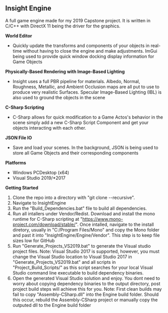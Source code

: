 ## Insight Engine
A full game engine made for my 2019 Capstone project. It is written in C/C++ with DirectX 11 being the driver for the graphics.

**World Editor**
* Quickly update the transforms and components of your objects in real-time without having to close the engine and make adjustments. ImGui being used to provide quick window docking display information for Game Objects

**Physically-Based Rendering with Image-Based Lighting**
* Insight uses a full PBR pipeline for materials. Albedo, Normal, Roughness, Metallic, and Ambient Occlusion maps are all put to use to produce very realistic Surfaces. Specular Image-Based Lighting (IBL) is also used to ground the objects in the scene

**C-Sharp Scripting**
* C-Sharp allows for quick modification to a Game Actos's behavior in the scene simply add a new C-Sharp Script Component and get your objects interacting with each other.

**JSON File IO**
* Save and load your scenes. In the background, JSON is being used to store all Game Objects and their corresponding components

**Platforms**
* Windows PCDesktop (x64)
* Visual Studio 2019/*2017

**Getting Started**
1) Clone the repo into a directory with "git clone --recursive".
2) Navigate to InsightEngine
3) Run the "Build_Dependencies.bat" file to build all dependencies.
4) Run all intallers under Vendor/Redist. Download and install the mono runtime for C-Sharp scripting at "https://www.mono-project.com/download/stable/". Once intalled, navigate to the install diretory, usually in "C:/Program Files/Mono" and copy the Mono folder and past it into "InsightEngine/Engine/Vendor". This step is to keep file sizes low for GitHub
5) Run "Generate_Projects_VS2019.bat" to generate the Visual studio project files. Note: Visual Studio 2017 is supported, however, you must change the Visual Studio location to Visual Studio 2017 in "Generate_Projects_VS2019.bat" and all scripts in "Project_Build_Scripts/" as this script searches for your local Visual Studio command line executable to build dependency binaries.
6) Open the generated Visual Studio solution and enjoy. You dont need to worry about copying dependency binaries to the output directory, post project build steps will achieve this for you. Note: First clean builds may fail to copy "Assembly-CSharp.dll" into the Engine build folder. Should this occur, rebuild the Assembly-CSharp project or manually copy the outputed dll to the Engine build folder
